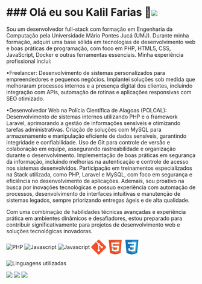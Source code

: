 <h1>### Olá eu sou Kalil Farias 👋<img src="https://media.giphy.com/media/hvRJCLFzcasrR4ia7z/giphy.gif" width="5%"> </h1> 

Sou um desenvolvedor full-stack com formação em Engenharia da Computação pela Universidade Mário Pontes Jucá (UMJ). Durante minha formação, adquiri uma base sólida em tecnologias de desenvolvimento web e boas práticas de programação, com foco em PHP, HTML5, CSS, JavaScript, Docker e outras ferramentas essenciais.
Minha experiência profissional inclui:
<p>•Freelancer: Desenvolvimento de sistemas personalizados para empreendedores e pequenos negócios. Implantei soluções sob medida que melhoraram processos internos e a presença digital dos clientes, incluindo integração com APIs, automação de rotinas e aplicações responsivas com SEO otimizado.</p>
<p>•Desenvolvedor Web na Polícia Científica de Alagoas (POLCAL):
Desenvolvimento de sistemas internos utilizando PHP e o framework Laravel, aprimorando a gestão de informações sensíveis e otimizando tarefas administrativas.
Criação de soluções com MySQL para armazenamento e manipulação eficiente de dados sensíveis, garantindo integridade e confiabilidade.
Uso de Git para controle de versão e colaboração em equipe, assegurando rastreabilidade e organização durante o desenvolvimento.
Implementação de boas práticas em segurança da informação, incluindo melhorias na autenticação e controle de acesso nos sistemas desenvolvidos.
Participação em treinamentos especializados na Stack utilizada, como PHP, Laravel e MySQL, com foco em segurança e eficiência no desenvolvimento de aplicações. Ademais, sou proativo na busca por inovações tecnológicas e possuo experiência com automação de processos, desenvolvimento de interfaces intuitivas e manutenção de sistemas legados, sempre priorizando entregas ágeis e de alta qualidade.</p>

Com uma combinação de habilidades técnicas avançadas e experiência prática em ambientes dinâmicos e desafiadores, estou preparado para contribuir significativamente para projetos de desenvolvimento web e soluções tecnológicas inovadoras.
<!-- <p align = left> Languages: </p> -->

<p><img align="center" alt="PHP" height="40" width="40" src="https://raw.githubusercontent.com/jmnote/z-icons/master/svg/php.svg">
<img align="center" alt="Javascript" height="40" width="40" src="https://raw.githubusercontent.com/jmnote/z-icons/master/svg/javascript.svg">
  <img align="center" alt="Javascript" height="40" width="40" src="https://raw.githubusercontent.com/jmnote/z-icons/master/svg/java.svg">
<img align="center" alt="Git" height="40" width="40" src="https://github.com/devicons/devicon/blob/master/icons/git/git-original.svg">
<img align="center" alt="HTML" height="40" width="40" src="https://raw.githubusercontent.com/devicons/devicon/master/icons/html5/html5-original.svg"> 
<img align="center" alt="CSS" height="40" width="40" src="https://raw.githubusercontent.com/devicons/devicon/master/icons/css3/css3-original.svg">
</p> 

![Linguagens utilizadas](https://github-readme-stats.vercel.app/api/top-langs/?username=KalilFarias&layout=compact&showicons=true&theme=transparent)

<a href="https://instagram.com/kalilfariass" target="blank"><img src="https://img.shields.io/badge/-Instagram-%23E4405F?style=for-the-badge&logo=instagram&logoColor=white" target="_blank"></a>
<a href = "mailto:kalilsandes42@gmail.com"><img src="https://img.shields.io/badge/-Gmail-%23333?style=for-the-badge&logo=gmail&logoColor=white" target="blank"></a>
<a href="https://www.linkedin.com/in/kalil-farias-a26805264/?originalSubdomain=br" target="blank"><img src="https://raw.githubusercontent.com/linnovate/root-me/master/src/images/icons/linkedin.ico" data-canonical-src="https://img.shields.io/badge/LinkedIn-0077B5?style=for-the-badge&amp;logo=linkedin&amp;logoColor=white" style="max-width: 100%;"></a>


